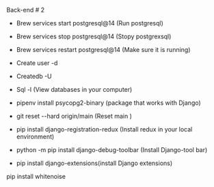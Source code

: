 Back-end # 2

* Brew services start postgresql@14
	(Run postgresql)

* Brew services stop postgresql@14
	(Stopy postgrexsql)

* Brew services restart postgresql@14
	(Make sure it is running)

* Create user -d <username>

* Createdb -U <username> <dbname>

* Sql -l
	(View databases in your computer)

*  pipenv install psycopg2-binary
	(package that works with Django)

* git reset --hard origin/main
	(Reset main )

* pip install django-registration-redux
	(Install redux in your local environment)

* python -m pip install django-debug-toolbar
	(Install Django-tool bar)

* pip install django-extensions(install Django extensions)

pip install whitenoise